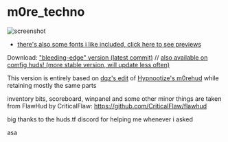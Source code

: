 # m0re_techno

![screenshot](https://b.catgirlsare.sexy/i_auWpY0z58F.jpg)
-  <a href=https://github.com/TechnoSL/m0re_techno/blob/master/fonts.md> there's also some fonts i like included, click here to see previews</a> 


Download: <a href=https://github.com/TechnoSL/m0re_techno/archive/refs/heads/master.zip>"bleeding-edge" version (latest commit)</a> //  <a href=https://comfig.app/huds/page/m0re-techno>also available on comfig huds! (more stable version, will update less often)</a> 

This version is entirely based on [dqz's edit](https://github.com/irodionr/dqz_hud/tree/m0re) of [Hypnootize's m0rehud](https://github.com/Hypnootize/m0rehud) while retaining mostly the same parts

inventory bits, scoreboard, winpanel and some other minor things are taken from FlawHud by CriticalFlaw: https://github.com/CriticalFlaw/flawhud

big thanks to the huds.tf discord for helping me whenever i asked


asa
